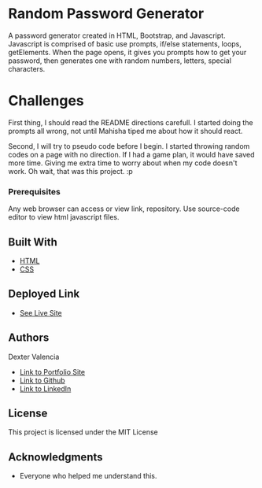 # Random Password Generator

A password generator created in HTML, Bootstrap, and Javascript. Javascript is comprised of basic use  prompts, if/else statements, loops, getElements. When the page opens, it gives you prompts how to get your password, then generates one with random numbers, letters, special characters. 

# Challenges

First thing, I should read the README directions carefull. I started doing the prompts all wrong, not until Mahisha tiped me about how it should react.

Second, I will try to pseudo code before I begin. I started throwing random codes on a page with no direction. If I had a game plan, it would have saved more time. Giving me extra time to worry about when my code doesn't work. Oh wait, that was this project. :p


### Prerequisites

Any web browser can access or view link, repository. Use source-code editor to view html javascript files.

## Built With

* [HTML](https://developer.mozilla.org/en-US/docs/Web/HTML)
* [CSS](https://developer.mozilla.org/en-US/docs/Web/CSS)

## Deployed Link

* [See Live Site](https://itsmedexter.github.io/Random_Password_Generator/)


## Authors

Dexter Valencia 

- [Link to Portfolio Site](https://github.com/itsmedexter/Random_Password_Generator)
- [Link to Github](https://github.com/itsmedexter)
- [Link to LinkedIn](https://www.linkedin.com/in/dextervalencia/)

## License

This project is licensed under the MIT License 

## Acknowledgments

* Everyone who helped me understand this. 
